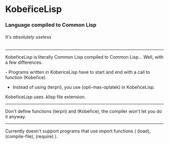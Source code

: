 # KobeřiceLisp

### Language compiled to Common Lisp

###### It's absolutely useless

---

KobeřiceLisp is literally Common Lisp compiled to Common Lisp... Well, with a few differences. 

  - Programs written in KobericeLisp have to start and end with a call to function (Kobeřice).
  - Instead of using (terpri), you use (opli-mas-oplatek) in KobeřiceLisp.

KobeřiceLisp uses .klisp file extension.

---

Don't define functions (terpri) and (Kobeřice), the compiler won't let you do it anyway. 

---

Currently doesn't support programs that use import functions ( (load), (compile-file), (require) ).
